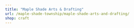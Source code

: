 ```yaml
---
title: "Maple Shade Arts & Drafting"
url: /maple-shade-township/maple-shade-arts-and-drafting/
shop: craft
---
```

